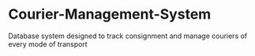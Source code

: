# Courier-Management-System
Database system designed to track consignment and manage couriers of every mode of transport 
